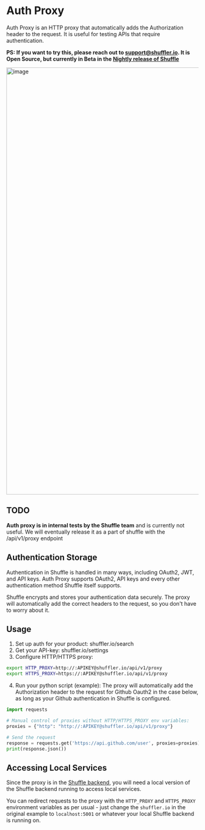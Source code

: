 # Auth Proxy
Auth Proxy is an HTTP proxy that automatically adds the Authorization header to the request. It is useful for testing APIs that require authentication. 

**PS: If you want to try this, please reach out to support@shuffler.io. It is Open Source, but currently in Beta in the [Nightly release of Shuffle](https://github.com/shuffle/shuffle)**

<img width="1118" alt="image" src="https://github.com/user-attachments/assets/63c464a1-2236-45e2-b86f-c9cef0c8c8ff">

## TODO
**Auth proxy is in internal tests by the Shuffle team** and is currently not useful. We will eventually release it as a part of shuffle with the /api/v1/proxy endpoint 

## Authentication Storage
Authentication in Shuffle is handled in many ways, including OAuth2, JWT, and API keys. Auth Proxy supports OAuth2, API keys and every other authentication method Shuffle itself supports.

Shuffle encrypts and stores your authentication data securely. The proxy will automatically add the correct headers to the request, so you don't have to worry about it. 

## Usage
1. Set up auth for your product: shuffler.io/search
2. Get your API-key: shuffler.io/settings 
3. Configure HTTP/HTTPS proxy: 
```bash
export HTTP_PROXY=http://:APIKEY@shuffler.io/api/v1/proxy
export HTTPS_PROXY=https://:APIKEY@shuffler.io/api/v1/proxy
```

4. Run your python script (example): The proxy will automatically add the Authorization header to the request for Github Oauth2 in the case below, as long as your Github authentication in Shuffle is configured. 
```python
import requests

# Manual control of proxies without HTTP/HTTPS_PROXY env variables:
proxies = {"http": "http://:APIKEY@shuffler.io/api/v1/proxy"}

# Send the request
response = requests.get('https://api.github.com/user', proxies=proxies)
print(response.json())
```

## Accessing Local Services 
Since the proxy is in the [Shuffle backend](https://github.com/shuffle/shuffle), you will need a local version of the Shuffle backend running to access local services.

You can redirect requests to the proxy with the `HTTP_PROXY` and `HTTPS_PROXY` environment variables as per usual - just change the `shuffler.io` in the original example to `localhost:5001` or whatever your local Shuffle backend is running on. 
